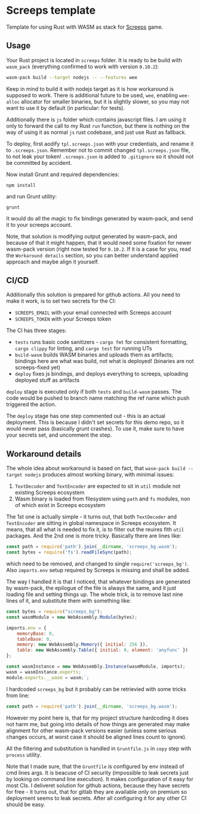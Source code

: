 # Screeps template

Template for using Rust with WASM as stack for [Screeps](https://screeps.com) game.

## Usage

Your Rust project is located in `screeps` folder. It is ready to be build with
`wasm_pack` (everything confirmed to work with version `0.10.2`):

```bash
wasm-pack build --target nodejs -- --features wee
```

Keep in mind to build it with nodejs target as it is how workaround is supposed
to work. There is additional future to be used, `wee`, enabling `wee-alloc`
allocator for smaller binaries, but it is slightly slower, so you may not want
to use it by default (in particular: for tests).

Additionally there is `js` folder which contains javascript files. I am using it
only to forward the call to my Rust `run` function, but there is nothing on the
way of using it as normal `js` rust codebase, and just use Rust as fallback.

To deploy, first aodify `tpl.screeps.json` with your credentials, and rename it
to `.screeps.json`. Remember not to commit changed `tpl.screeps.json` file, to
not leak your token! `.screeps.json` is added to `.gitignore` so it should not
be committed by accident.

Now install Grunt and required dependencies:

```
npm install
```

and run Grunt utility:

```
grunt
```

It would do all the magic to fix bindings generated by wasm-pack, and send it
to your screeps account.

Note, that solution is modifying output generated by wasm-pack, and because of
that it might happen, that it would need some fixation for newer wasm-pack version
(right now tested for `0.10.2`. If it is a case for you, read the `Workaround details`
section, so you can better understand applied approach and maybe align it yourself.

## CI/CD

Additionally this solution is prepared for github actions. All you need to make
it work, is to set two secrets for the CI:

* `SCREEPS_EMAIL` with your email connected with Screeps account
* `SCREEPS_TOKEN` with your Screeps token

The CI has three stages:

* `tests` runs basic code sanitizers - `cargo fmt` for consistent formatting,
  `cargo clippy` for linting, and `cargo test` for running UTs
* `build-wasm` builds WASM binaries and uploads them as artifacts; bindings here
  are what was build, not what is deployed! (binaries are not screeps-fixed yet)
* `deploy` fixes js bindings, and deploys everything to screeps, uploading
  deployed stuff as artifacts

`deploy` stage is executed only if both `tests` and `build-wasm` passes. The code
would be pushed to branch name matching the ref name which push triggered
the action.

The `deploy` stage has one step commented out - this is an actual deployment.
This is because I didn't set secrets for this demo repo, so it would never
pass (basically grunt crashes). To use it, make sure to have your secrets set,
and uncomment the step.

## Workaround details

The whole idea about workaround is based on fact, that
`wasm-pack build --target nodejs` produces almost working binary, with minimal
issues:

1. `TextDecoder` and `TextEncoder` are expected to sit in `util` module not existing
   Screeps ecosystem
2. Wasm binary is loaded from filesystem using `path` and `fs` modules, non of which
   exist in Screeps ecosystem

The 1st one is actually simple - it turns out, that both `TextDecoder` and
`TextEncoder` are sitting in global namespace in Screeps ecosystem. It means,
that all what is needed to fix it, is to filter out the reuires fith `util` packages.
And the 2nd one is more tricky. Basically there are lines like:

```javascript
const path = require('path').join(__dirname, 'screeps_bg.wasm');
const bytes = require('fs').readFileSync(path);
```

which need to be removed, and changed to single `require('screeps_bg')`. Also
`imports.env` setup required by Screeps is missing and shall be added.

The way I handled it is that I noticed, that whatever bindings are generated
by wasm-pack, the epilogue of the file is always the same, and it just loading
file and setting things up. The whole trick, is to remove last nine lines of it,
and substitute them with something like:

```javascript
const bytes = require("screeps_bg");
const wasmModule = new WebAssembly.Module(bytes);

imports.env = {
    memoryBase: 0,
    tableBase: 0,
    memory: new WebAssembly.Memory({ initial: 256 }),
    table: new WebAssembly.Table({ initial: 0, element: 'anyfunc' })
};

const wasmInstance = new WebAssembly.Instance(wasmModule, imports);
wasm = wasmInstance.exports;
module.exports.__wasm = wasm;`;
```

I hardcoded `screeps_bg` but it probably can be retrievied with some tricks
from line:

```javascript
const path = require('path').join(__dirname, 'screeps_bg.wasm');
```

However my point here is, that for my project structure hardcoding it does
not harm me, but going into details of how things are generated may make
alignment for other wasm-pack versions easier (unless some serious changes
occurs, at worst case it should be aligned lines count to ignore).

All the filtering and substitution is handled in `Gruntfile.js` in `copy`
step with `process` utility.

Note that I made sure, that the `Gruntfile` is configured by env instead
of cmd lines args. It is beacuse of CI security (impossible to leak secrets
just by looking on command line execution). It makes configuration of it
easy for most CIs. I deliveret solution for github actions, because they
have secrets for free - it turns out, that for gitlab they are available only
on premium so deployment seems to leak secrets. After all configuring it for
any other CI should be easy.
